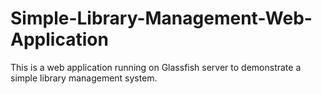 # Simple-Library-Management-Web-Application
This is a web application running on Glassfish server to demonstrate a simple library management system.

